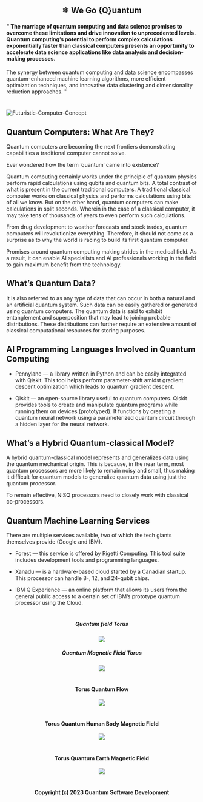 ## <p align="center"> ⚛︎ We Go {Q}uantum 



#### " The marriage of quantum computing and data science promises to overcome these limitations and drive innovation to unprecedented levels. Quantum computing’s potential to perform complex calculations exponentially faster than classical computers presents an opportunity to accelerate data science applications like data analysis and decision-making processes. 

The synergy between quantum computing and data science encompasses quantum-enhanced machine learning algorithms, more efficient optimization techniques, and innovative data clustering and dimensionality reduction approaches. "

#

![Futuristic-Computer-Concept](https://github.com/Quantum-Software-Development/.github/assets/113218619/6cdf011e-7889-41cf-ab42-83f08fc2dbb1)


## Quantum Computers: What Are They?

Quantum computers are becoming the next frontiers demonstrating capabilities a traditional computer cannot solve.

Ever wondered how the term ‘quantum’ came into existence?

Quantum computing certainly works under the principle of quantum physics perform rapid calculations using qubits and quantum bits. A total contrast of what is present in the current traditional computers. A traditional classical computer works on classical physics and performs calculations using bits of all we know. But on the other hand, quantum computers can make calculations in split seconds. Wherein in the case of a classical computer, it may take tens of thousands of years to even perform such calculations.

From drug development to weather forecasts and stock trades, quantum computers will revolutionize everything. Therefore, it should not come as a surprise as to why the world is racing to build its first quantum computer.

Promises around quantum computing making strides in the medical field. As a result, it can enable AI specialists and AI professionals working in the field to gain maximum benefit from the technology.


## What’s Quantum Data?

It is also referred to as any type of data that can occur in both a natural and an artificial quantum system. Such data can be easily gathered or generated using quantum computers. The quantum data is said to exhibit entanglement and superposition that may lead to joining probable distributions. These distributions can further require an extensive amount of classical computational resources for storing purposes.


## AI Programming Languages Involved in Quantum Computing

- Pennylane — a library written in Python and can be easily integrated with Qiskit. This tool helps perform parameter-shift amidst gradient descent optimization which leads to quantum gradient descent.

- Qiskit — an open-source library useful to quantum computers. Qiskit provides tools to create and manipulate quantum programs while running them on devices (prototyped). It functions by creating a quantum neural network using a parameterized quantum circuit through a hidden layer for the neural network.
  

## What’s a Hybrid Quantum-classical Model?

A hybrid quantum-classical model represents and generalizes data using the quantum mechanical origin. This is because, in the near term, most quantum processors are more likely to remain noisy and small, thus making it difficult for quantum models to generalize quantum data using just the quantum processor.

To remain effective, NISQ processors need to closely work with classical co-processors.


## Quantum Machine Learning Services

There are multiple services available, two of which the tech giants themselves provide (Google and IBM).

- Forest — this service is offered by Rigetti Computing. This tool suite includes development tools and programming languages.

- Xanadu — is a hardware-based cloud started by a Canadian startup. This processor can handle 8-, 12, and 24-qubit chips.

- IBM Q Experience — an online platform that allows its users from the general public access to a certain set of IBM’s prototype quantum processor using the Cloud.





#

##### <p align="center"> Quantum field Torus 

<p align="center">
<img src="https://github.com/Quantum-Sof
  

#

##### <p align="center"> Quantum Magnetic Field Torus 

<p align="center">
<img src="https://github.com/Quantum-Software-Development/.github/assets/113218619/efd1e779-d915-4a9f-b81b-fa182a9c8dd4" />

#

#### <p align="center"> Torus Quantum Flow

<p align="center">
<img src="https://github.com/Quantum-Software-Development/.github/assets/113218619/54df5887-5445-4698-931f-c9c0a957df96"/>


#

#### <p align="center"> Torus Quantum Human Body Magnetic Field

<p align="center">
<img src="https://github.com/Quantum-Software-Development/.github/assets/113218619/c2e7bd4c-1498-40e8-a5f7-f688053549d8"/>

#

#### <p align="center"> Torus Quantum Earth Magnetic Field

<p align="center">
<img src="https://github.com/Quantum-Software-Development/.github/assets/113218619/7159594e-2da0-4595-a7a5-c0b54620954c"/>

#

#### <p align="center"> Copyright (c) 2023 Quantum Software Development





